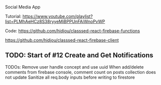 Social Media App

Tutorial: https://www.youtube.com/playlist?list=PLMhAeHCz8S38ryyeMiBPPUnFAiWnoPvWP

Code:
https://github.com/hidjou/classsed-react-firebase-functions

https://github.com/hidjou/classsed-react-firebase-client

## TODO: Start of #12 Create and Get Notifications

TODOs:
Remove user handle concept and use uuid
When add/delete comments from firebase console, comment count on posts collection does not update
Sanitize all req.body inputs before writing to firestore